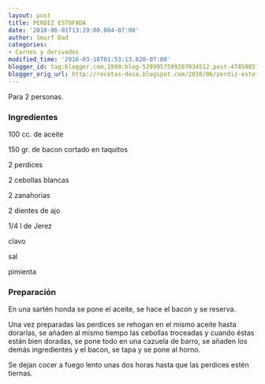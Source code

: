 ```yaml
---
layout: post
title: PERDIZ ESTOFADA
date: '2010-06-01T13:29:00.004-07:00'
author: Smurf Dad
categories:
- Carnes y derivados
modified_time: '2016-03-16T01:53:13.820-07:00'
blogger_id: tag:blogger.com,1999:blog-5299957599287034512.post-4745985799034142616
blogger_orig_url: http://recetas-desa.blogspot.com/2010/06/perdiz-estofada.html
---
```


Para 2 personas.

<h3>Ingredientes</h3>
100 cc. de aceite

150 gr. de bacon cortado en taquitos

2 perdices

2 cebollas blancas

2 zanahorias

2 dientes de ajo

1/4 l de Jerez

clavo

sal

pimienta

<h3>Preparación</h3>
En una sartén honda se pone el aceite, se hace el bacon y se reserva.

Una vez preparadas las perdices se rehogan en el mismo aceite hasta dorarlas, se añaden al mismo tiempo las cebollas troceadas y cuando éstas están bien doradas, se pone todo en una cazuela de barro, se añaden los demás ingredientes y el bacon, se tapa y se pone al horno.

Se dejan cocer a fuego lento unas dos horas hasta que las perdices estén tiernas.